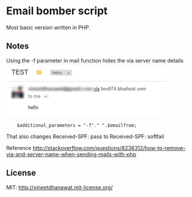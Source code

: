 # Email bomber script
Most basic version written in PHP.

## Notes
Using the -f parameter in mail function hides the via server name details
![Sample](email.jpg "via server details displayed on GMail")

		$additional_parameters = "-f"." ".$emailfrom;
		
That also changes Received-SPF: pass to Received-SPF: softfail

Reference http://stackoverflow.com/questions/8236312/how-to-remove-via-and-server-name-when-sending-mails-with-php

## License

MIT: http://vineetdhanawat.mit-license.org/